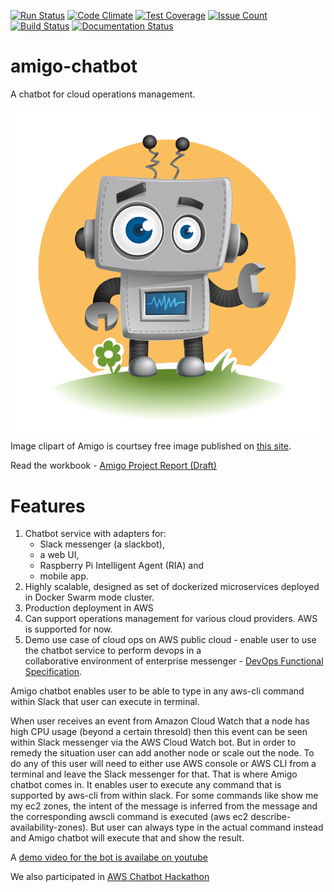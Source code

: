[![Run Status](https://api.shippable.com/projects/58b94166ac9c0b0600a8b21c/badge?branch=master)](https://app.shippable.com/projects/58b94166ac9c0b0600a8b21c) [![Code Climate](https://codeclimate.com/github/sjsucohort6/amigo-chatbot/badges/gpa.svg)](https://codeclimate.com/github/sjsucohort6/amigo-chatbot) [![Test Coverage](https://codeclimate.com/github/sjsucohort6/amigo-chatbot/badges/coverage.svg)](https://codeclimate.com/github/sjsucohort6/amigo-chatbot/coverage) [![Issue Count](https://codeclimate.com/github/sjsucohort6/amigo-chatbot/badges/issue_count.svg)](https://codeclimate.com/github/sjsucohort6/amigo-chatbot) [![Build Status](https://travis-ci.org/sjsucohort6/amigo-chatbot.svg?branch=master)](https://travis-ci.org/sjsucohort6/amigo-chatbot) [![Documentation Status](http://readthedocs.org/projects/amigo-chatbot/badge/?version=latest)](http://amigo-chatbot.readthedocs.io/en/latest/?badge=latest) 
# amigo-chatbot
A chatbot for cloud operations management.

![Amigo Image](amigo.png "A chatbot for cloud operations management.")
Image clipart of Amigo is courtsey free image published on [this site](http://vectorcharacters.net/robot-vector-characters/cute-vector-robot-character).

Read the workbook - [Amigo Project Report (Draft)](https://sjsu0-my.sharepoint.com/personal/watsh_rajneesh_sjsu_edu/_layouts/15/guestaccess.aspx?docid=0a9a2d9d25a994c66bd1f153c354c1b1b&authkey=AVotnLN4G8fSA1cmlwb6RLU)

# Features
1. Chatbot service with adapters for: 
   * Slack messenger (a slackbot), 
   * a web UI, 
   * Raspberry Pi Intelligent Agent (RIA) and 
   * mobile app.
2. Highly scalable, designed as set of dockerized microservices deployed in Docker Swarm mode cluster.
3. Production deployment in AWS 
4. Can support operations management for various cloud providers. AWS is supported for now.
5. Demo use case of cloud ops on AWS public cloud - enable user to use the chatbot service to perform devops in a  
collaborative environment of enterprise messenger - [DevOps Functional Specification](https://1drv.ms/b/s!AnGP6YY6ad9FgYN1jLX4QRvzE--Ybw). 

Amigo chatbot enables user to be able to type in any aws-cli command within Slack that user can execute in terminal. 

When user receives an event from Amazon Cloud Watch that a node has high CPU usage (beyond a certain thresold) then this event can be seen within Slack messenger via the AWS Cloud Watch bot. But in order to remedy the situation user can add another node or scale out the node. To do any of this user will need to either use AWS console or AWS CLI from a terminal and leave the Slack messenger for that. That is where Amigo chatbot comes in. It enables user to execute any command that is supported by aws-cli from within slack. For some commands like show me my ec2 zones, the intent of the message is inferred from the message and the corresponding awscli command is executed (aws ec2 describe-availability-zones). But user can always type in the actual command instead and Amigo chatbot will execute that and show the result.

A [demo video for the bot is availabe on youtube](https://youtu.be/qTltmTgN1Ws)

We also participated in [AWS Chatbot Hackathon](https://devpost.com/software/amigo-chatbot)
